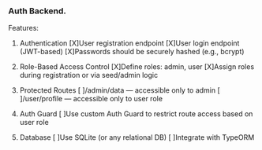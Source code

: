 ### Auth Backend.
Features:
1. Authentication
[X]User registration endpoint
[X]User login endpoint (JWT-based)
[X]Passwords should be securely hashed (e.g., bcrypt)

2. Role-Based Access Control
[X]Define roles: admin, user
[X]Assign roles during registration or via seed/admin logic

3. Protected Routes
[ ]/admin/data — accessible only to admin
[ ]/user/profile — accessible only to user role

4. Auth Guard
[ ]Use custom Auth Guard to restrict route access based on user role

5. Database
[ ]Use SQLite (or any relational DB)
[ ]Integrate with TypeORM